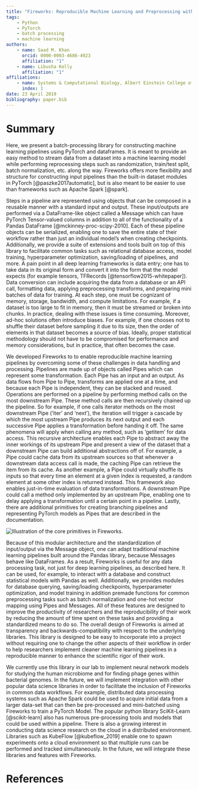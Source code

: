 ```yaml
---
title: "Fireworks: Reproducible Machine Learning and Preprocessing with PyTorch"
tags:
    - Python
    - PyTorch
    - batch processing
    - machine learning
authors:
    - name: Saad M. Khan
      orcid: 0000-0003-4686-4923
      affiliation: "1"
    - name: Libusha Kelly
      affiliation: "1"
affiliations:
    - name: Systems & Computational Biology, Albert Einstein College of Medicine
      index: 1
date: 23 April 2019
bibliography: paper.bib
---
```


# Summary

Here, we present a batch-processing library for constructing machine learning pipelines using PyTorch and dataframes. It is meant to provide an easy method to stream data from a dataset into a machine learning model while performing reprocessing steps such as randomization, train/test split, batch normalization, etc. along the way. Fireworks offers more flexibility and structure for constructing input pipelines than the built-in dataset modules in PyTorch [@paszke2017automatic], but is also meant to be easier to use than frameworks such as Apache Spark [@spark].

Steps in a pipeline are represented using objects that can be composed in a reusable manner with a standard input and output. These input/outputs are performed via a DataFrame-like object called a Message which can have PyTorch Tensor-valued columns in addition to all of the functionality of a Pandas DataFrame [@mckinney-proc-scipy-2010]. Each of these pipeline objects can be serialized, enabling one to save the entire state of their workflow rather than just an individual model’s when creating checkpoints. Additionally, we provide a suite of extensions and tools built on top of this library to facilitate common tasks such as relational database access, model training, hyperparameter optimization, saving/loading of pipelines, and more. A pain point in all deep learning frameworks is data entry; one has to take data in its original form and convert it into the form that the model expects (for example tensors, TFRecords [@tensorflow2015-whitepaper]). Data conversion can include acquiring the data from a database or an API call, formatting data, applying preprocessing transforms, and preparing mini batches of data for training. At each step, one must be cognizant of memory, storage, bandwidth, and compute limitations. For example, if a dataset is too large to fit in memory, then it must be streamed or broken into chunks. In practice, dealing with these issues is time consuming. Moreover, ad-hoc solutions often introduce biases. For example, if one chooses not to shuffle their dataset before sampling it due to its size, then the order of elements in that dataset becomes a source of bias. Ideally, proper statistical methodology should not have to be compromised for performance and memory considerations, but in practice, that often becomes the case.

We developed Fireworks to to enable reproducible machine learning pipelines by overcoming some of these challenges in data handling and processing. Pipelines are made up of objects called Pipes which can represent some transformation. Each Pipe has an input and an output. As data flows from Pipe to Pipe, transforms are applied one at a time, and because each Pipe is independent, they can be stacked and reused. Operations are performed on a pipeline by performing method calls on the most downstream Pipe.
These method calls are then recursively chained up the pipeline. So for example, if one calls iterator methods on the most downstream Pipe (‘iter’ and ‘next’), the iteration will trigger a cascade by which the most upstream Pipe produces its next output and each successive Pipe applies a transformation before handing it off. The same phenomena will apply when calling any method, such as ‘getitem’ for data access. This recursive architecture enables each Pipe to abstract away the inner workings of its upstream Pipe and present a view of the dataset that a downstream Pipe can build additional abstractions off of. For example, a Pipe could cache data from its upstream sources so that whenever a downstream data access call is made, the caching Pipe can retrieve the item from its cache. As another example, a Pipe could virtually shuffle its inputs so that every time an element at a given index is requested, a random element at some other index is returned instead. This framework also enables just-in-time evaluation of  data transformations. A downstream Pipe could call a method only implemented by an upstream Pipe, enabling one to delay applying a transformation until a certain point in a pipeline. Lastly, there are additional primitives for creating branching pipelines and representing PyTorch models as Pipes that are described in the documentation.

![Illustration of the core primitives in Fireworks.](Models.png)

Because of this modular architecture and the standardization of input/output via the Message object, one can adapt traditional machine learning pipelines built around the Pandas library, because Messages behave like DataFrames. As a result, Fireworks is useful for any data processing task, not just for deep learning pipelines, as described here. It can be used, for example, to interact with a database and construct statistical models with Pandas as well. Additionally, we provides modules for database querying, saving/loading checkpoints, hyperparameter optimization, and model training in addition premade functions for common preprocessing tasks such as batch normalization and one-hot vector mapping using Pipes and Messages. All of these features are designed to improve the productivity of researchers and the reproducibility of their work by reducing the amount of time spent on these tasks and providing a standardized means to do so. The overall design of Fireworks is aimed at transparency and backwards-compatibility with respect to the underlying libraries. This library is designed to be easy to incorporate into a project without requiring one to change the other aspects of their workflow in order to help researchers implement cleaner machine learning pipelines in a reproducible manner to enhance the scientific rigor of their work.

We currently use this library in our lab to implement neural network models for studying the human microbiome and for finding phage genes within bacterial genomes. In the future, we will implement integration with other popular data science libraries in order to facilitate the inclusion of Fireworks in common data workflows. For example, distributed data processing systems such as Apache Spark could be used to acquire initial data from a larger data-set that can then be pre-processed and mini-batched using Fireworks to train a PyTorch Model. The popular python library SciKit-Learn [@scikit-learn] also has numerous pre-processing tools and models that could be used within a pipeline. There is also a growing interest in conducting data science research on the cloud in a distributed environment. Libraries such as KubeFlow [@kubeflow_2019] enable one to spawn experiments onto a cloud environment so that multiple runs can be performed and tracked simultaneously. In the future, we will integrate these libraries and features with Fireworks.


# References

